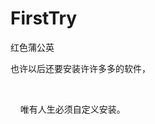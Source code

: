 # FirstTry
红色蒲公英
<html>
<head>
<title>红色蒲公英</title>

</head>
<body>
<div>
<p>也许以后还要安装许许多多的软件，</p><br/>
<p>     唯有人生必须自定义安装。</p>
</div>
</body>
</html>
